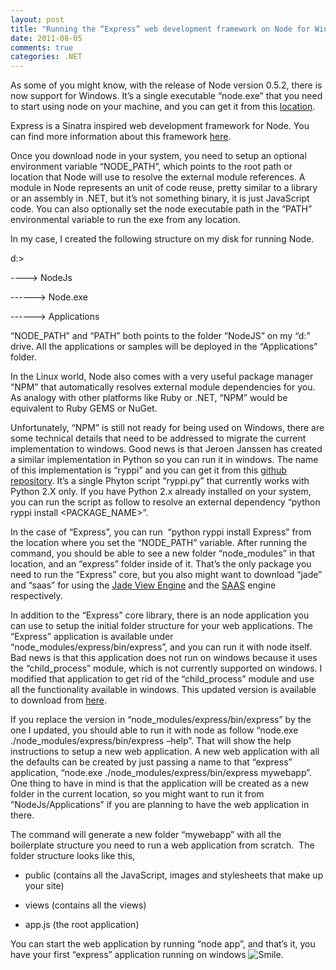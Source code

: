 ```yaml
---
layout: post
title: "Running the “Express” web development framework on Node for Windows"
date: 2011-08-05
comments: true
categories: .NET
---
```


As some of you might know, with the release of Node version 0.5.2, there
is now support for Windows. It’s a single executable “node.exe” that you
need to start using node on your machine, and you can get it from this
[location](http://blog.nodejs.org/2011/07/22/node-v0-5-2/).

Express is a Sinatra inspired web development framework for Node. You
can find more information about this framework
[here](http://jade-lang.com/).

Once you download node in your system, you need to setup an optional
environment variable “NODE\_PATH”, which points to the root path or
location that Node will use to resolve the external module references. A
module in Node represents an unit of code reuse, pretty similar to a
library or an assembly in .NET, but it’s not something binary, it is
just JavaScript code. You can also optionally set the node executable
path in the “PATH” environmental variable to run the exe from any
location.

In my case, I created the following structure on my disk for running
Node.

d:\>

----\> NodeJs

------\> Node.exe

------\> Applications

“NODE\_PATH” and “PATH” both points to the folder “NodeJS” on my “d:”
drive. All the applications or samples will be deployed in the
“Applications” folder.

In the Linux world, Node also comes with a very useful package manager
“NPM” that automatically resolves external module dependencies for you. 
As analogy with other platforms like Ruby or .NET, “NPM” would be
equivalent to Ruby GEMS or NuGet.

Unfortunately, “NPM” is still not ready for being used on Windows, there
are some technical details that need to be addressed to migrate the
current implementation to windows. Good news is that Jeroen Janssen has
created a similar implementation in Python so you can run it in windows.
The name of this implementation is “ryppi” and you can get it from this
[github repository](https://github.com/japj/ryppi). It’s a single Phyton
script “ryppi.py” that currently works with Python 2.X only. If you have
Python 2.x already installed on your system, you can run the script as
follow to resolve an external dependency “python ryppi install
\<PACKAGE\_NAME\>”.

In the case of “Express”, you can run  “python ryppi install Express”
from the location where you set the “NODE\_PATH” variable. After running
the command, you should be able to see a new folder “node\_modules” in
that location, and an “express” folder inside of it. That’s the only
package you need to run the “Express” core, but you also might want to
download “jade” and “saas” for using the [Jade View
Engine](http://jade-lang.com/) and the [SAAS](http://sass-lang.com/)
engine respectively.

In addition to the “Express” core library, there is an node application
you can use to setup the initial folder structure for your web
applications. The “Express” application is available under
“node\_modules/express/bin/express”, and you can run it with node
itself. Bad news is that this application does not run on windows
because it uses the “child\_process” module, which is not currently
supported on windows. I modified that application to get rid of the
“child\_process” module and use all the functionality available in
windows. This updated version is available to download from
[here](/images/legacy/express).

If you replace the version in “node\_modules/express/bin/express” by the
one I updated, you should able to run it with node as follow “node.exe
./node\_modules/express/bin/express –help”. That will show the help
instructions to setup a new web application. A new web application with
all the defaults can be created by just passing a name to that “express”
application, “node.exe ./node\_modules/express/bin/express mywebapp”.
One thing to have in mind is that the application will be created as a
new folder in the current location, so you might want to run it from
“NodeJs/Applications” if you are planning to have the web application in
there.

The command will generate a new folder “mywebapp” with all the
boilerplate structure you need to run a web application from scratch. 
The folder structure looks like this,

- public (contains all the JavaScript, images and stylesheets that make
up your site)

- views (contains all the views)

- app.js (the root application)

You can start the web application by running “node app”, and that’s it,
you have your first “express” application running on windows
![Smile](http://weblogs.asp.net/blogs/cibrax/wlEmoticon-smile_32D32B80.png).

